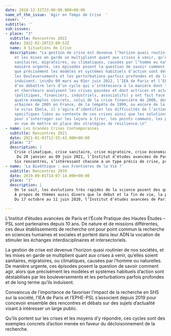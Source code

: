 ```yaml
---
date: 2018-12-31T23:00:00.000+00:00
name_of_the_issue: 'Agir en Temps de Crise  '
cover: ''
subtitle: ''
sub-issues:
- place: "3"
  subtitle: Rencontres 2022
  date: 2022-02-28T23:00:53Z
  name: 4 Situations de Crise
  description: "La gestion de crise est devenue l’horizon quasi routinier de nos sociétés,
    et les mises en garde se multiplient quant aux crises à venir, qu’elles soient
    sanitaires, migratoires, ou climatiques, causées par l’homme ou naturelles. De
    manière urgente, ces épisodes posent la question de savoir comment agir, alors
    que précisément les modèles et systèmes habituels d’action sont déstabilisés par
    les bouleversements et les perturbations parfois profondes et de long terme qu’ils
    induisent. \n\nDu 09 mars au 01er juin 2022, l’IEA de Paris et l’EPHE-PSL proposent
    d’en débattre lors d’un cycle qui s’intéressera à la manière dont les  chercheuses
    et chercheurs analysent les crises passées et dont actrices et acteurs de terrain
    (politiques, financiers, industriels, associatifs) y ont fait face. À travers
    quatre exemples concrets, celui de la crise financière de 2008, des violences
    urbaines de 2005 en France, de la tempête de 1999, ou encore de la lutte contre
    le virus Ebola, il s’agira d’identifier les difficultés de l’action, les contraintes
    spécifiques liées au contexte de ces crises ainsi que les solutions proposées,
    pour s’interroger sur les leçons à tirer, les points communs, les principes utiles,
    en vue de mettre en place des stratégies de résilience.\n"
- name: Les Grandes Crises Contemporaines
  subtitle: Rencontres 2021
  date: 2021-01-01T12:55:43.000+00:00
  place: "2"
  description: |
    Crise climatique, crise sanitaire, crise migratoire, crise économique mais aussi crise des rapports et identités de genre … De nombreux systèmes établis sont déstabilisés, voire profondément remis en cause. De manière urgente, les crises contemporaines posent la question de savoir comment agir , alors que précisément les modèles habituels sont mis en défaut.
     Du 20 janvier au 09 juin 2021, l’Institut d’études avancées de Paris et l’École Pratique des Hautes Études-PSL proposent d’en débattre lors d’un cycle de rencontres qui s’intéressera à la manière dont les  chercheuses et chercheurs analysent les crises et dont actrices et acteurs majeur·e·s de la société civile (politique, économique, associative) font ou ont fait face à différents types de crise. Comment parviennent-ils à naviguer dans une mer de contraintes croisées et d’incertitudes ? Peut-on en tirer des leçons convergentes ? Quels principes d'action utiles peuvent en être dégagés ?
    Six rencontres, s’intéressant chacune à un type précis de crise, proposent un espace pour exposer des idées  et échanger des points de vue, à partir d’expériences concrètes de l’action menée en temps de crise.
- name: 'La Bioéthique : aux Frontières de la Vie ?'
  subtitle: Rencontres 2019
  date: 2019-09-01T14:07:14.000+00:00
  place: "1"
  description: |
    On le sait, les évolutions très rapides de la science posent des questions qui mettent en conflit les représentations du vivant : quelle attitude avoir devant certaines innovations ? Qu’autoriser ? Qu’interdire ? Que contrôler ?
    À propos de thèmes aussi divers que le début et la fin de vie, la procréation médicalement assistée, l’intervention médicale sur le vivant, les discussions et questions sont multiples. De nombreux acteurs sociaux s’y intéressent : médecins, chercheurs, religieux, associations... Durant le premier semestre 2018, se sont organisés les États généraux de la bioéthique inaugurant les débats sur la prochaine révision des lois de bioéthique. Le 24 juillet 2019, un projet de loi a été présenté au Conseil des ministres et est débattu cet automne à l’Assemblée nationale.
    Du 17 octobre au 11 juin 2020, l’Institut d’études avancées de Paris (IEA) et l’École pratique des hautes études (EPHE, PSL) se proposent de nourrir cette réflexion et participent à l’actualité de ce débat à travers l’organisation d’un cycle de neuf conférences faisant intervenir de nombreux spécialistes de ces questions. Les grands enjeux actuels de la bioéthique seront étudiés à travers le prisme de disciplines variées telles que la philosophie, la sociologie, les neurosciences, la science politique ou encore le droit.

---
```

L’Institut d’études avancées de Paris et l’École Pratique des Hautes Études – PSL sont partenaires depuis 10 ans. De nature et de missions différentes, ces deux établissements de recherche ont pour point commun la recherche en sciences humaines et sociales et portent dans leur ADN la vocation de stimuler les échanges interdisciplinaires et intersectoriels.

La gestion de crise est devenue l’horizon quasi routinier de nos sociétés, et les mises en garde se multiplient quant aux crises à venir, qu’elles soient sanitaires, migratoires, ou climatiques, causées par l’homme ou naturelles. De manière urgente, ces épisodes posent la question de savoir comment agir, alors que précisément les modèles et systèmes habituels d’action sont déstabilisés par les bouleversements et les perturbations parfois profondes et de long terme qu’ils induisent.

Convaincus de l’importance de favoriser l’impact de la recherche en SHS sur la société, l’IEA de Paris et l’EPHE-PSL s’associent depuis 2019 pour concevoir ensemble des rencontres et débats sur des sujets d’actualité visant à intéresser un large public.

Qu’ils portent sur les crises et les moyens d’y répondre, ces cycles sont des exemples concrets d’action menée en faveur du décloisonnement de la recherche.